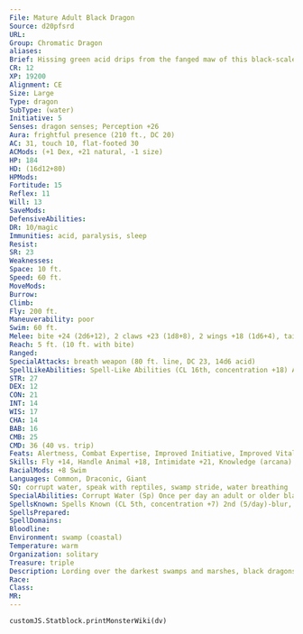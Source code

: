 ```yaml
---
File: Mature Adult Black Dragon
Source: d20pfsrd
URL: 
Group: Chromatic Dragon
aliases: 
Brief: Hissing green acid drips from the fanged maw of this black-scaled, horned dragon.
CR: 12
XP: 19200
Alignment: CE
Size: Large
Type: dragon
SubType: (water)
Initiative: 5
Senses: dragon senses; Perception +26
Aura: frightful presence (210 ft., DC 20)
AC: 31, touch 10, flat-footed 30
ACMods: (+1 Dex, +21 natural, -1 size)
HP: 184
HD: (16d12+80)
HPMods: 
Fortitude: 15
Reflex: 11
Will: 13
SaveMods: 
DefensiveAbilities: 
DR: 10/magic
Immunities: acid, paralysis, sleep
Resist: 
SR: 23
Weaknesses: 
Space: 10 ft.
Speed: 60 ft.
MoveMods: 
Burrow: 
Climb: 
Fly: 200 ft.
Maneuverability: poor
Swim: 60 ft.
Melee: bite +24 (2d6+12), 2 claws +23 (1d8+8), 2 wings +18 (1d6+4), tail slap +18 (1d8+12)
Reach: 5 ft. (10 ft. with bite)
Ranged: 
SpecialAttacks: breath weapon (80 ft. line, DC 23, 14d6 acid)
SpellLikeAbilities: Spell-Like Abilities (CL 16th, concentration +18) At will-darkness (70-ft. radius)
STR: 27
DEX: 12
CON: 21
INT: 14
WIS: 17
CHA: 14
BAB: 16
CMB: 25
CMD: 36 (40 vs. trip)
Feats: Alertness, Combat Expertise, Improved Initiative, Improved Vital Strike, Power Attack, Skill Focus (Stealth), Vital Strike, Weapon Focus (bite)
Skills: Fly +14, Handle Animal +18, Intimidate +21, Knowledge (arcana) +21, Perception +26, Spellcraft +21, Stealth +22, Swim +35
RacialMods: +8 Swim
Languages: Common, Draconic, Giant
SQ: corrupt water, speak with reptiles, swamp stride, water breathing
SpecialAbilities: Corrupt Water (Sp) Once per day an adult or older black dragon can stagnate 10 cubic feet of still water, making it foul and unable to support water-breathing life. The ability spoils liquids containing water. Liquid-based magic items (such as potions) and items in a creature's possession must succeed on a Will save (DC equal to the dragon's frightful presence) or become ruined. This ability is the equivalent of a 1st-level spell. Its range is equal to that of the dragon's frightful presence. Speak with Reptiles (Sp) A young or older black dragon gains the constant spell-like ability to speak with reptiles. This functions as speak with animals, but only with reptilian animals. Swamp Stride (Ex) A very young or older black dragon can move through bogs and quicksand without penalty at its normal speed. Water Breathing (Ex) A black dragon can breathe underwater indefinitely and can freely use its breath weapon, spells, and other abilities while submerged.
SpellsKnown: Spells Known (CL 5th, concentration +7) 2nd (5/day)-blur, summon swarm 1st (7/day)-alarm, mage armor, magic missile, obscuring mist 0 (at will)-dancing lights, detect magic, mending, message, read magic, prestidigitation
SpellsPrepared: 
SpellDomains: 
Bloodline: 
Environment: swamp (coastal)
Temperature: warm
Organization: solitary
Treasure: triple
Description: Lording over the darkest swamps and marshes, black dragons are the undisputed masters of their domain, ruling through cruelty and intimidation. Those who dwell within a black dragon's reach live in fear. Black dragons tend to make their lairs in remote parts of the swamp, preferably in caves at the bottom of dark and fetid pools. Inside, they pile up their filthy treasure and sleep amid the roots and muck. Black dragons prefer their food a bit rotten and will often allow a meal to sit in a pool for days before consuming it. Black dragons prefer treasures that do not rot or decay, making their hoard, full of coins, gemstones, jewelry, and other objects made from stone or metal.
Race: 
Class: 
MR: 
---
```

```dataviewjs
customJS.Statblock.printMonsterWiki(dv)
```
